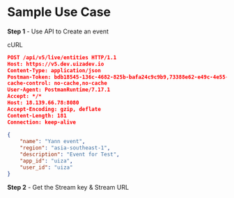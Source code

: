 # Sample Use Case


**Step 1** - Use API to Create an event

cURL
```json
POST /api/v5/live/entities HTTP/1.1
Host: https://v5.dev.uizadev.io
Content-Type: application/json
Postman-Token: bdb18545-136c-4682-825b-bafa24c9c9b9,73388e62-e49c-4e55-ae78-7cd98d1b9329
cache-control: no-cache,no-cache
User-Agent: PostmanRuntime/7.17.1
Accept: */*
Host: 18.139.66.78:8080
Accept-Encoding: gzip, deflate
Content-Length: 181
Connection: keep-alive
 
{
    "name": "Yann event",
    "region": "asia-southeast-1",
    "description": "Event for Test",
    "app_id": "uiza",
    "user_id": "uiza"
}
```

**Step 2** - Get the Stream key & Stream URL